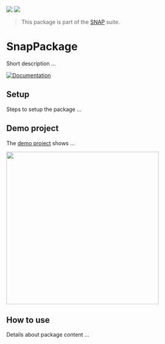 <!-- Copy badges from SPI -->
[![](https://img.shields.io/endpoint?url=https%3A%2F%2Fswiftpackageindex.com%2Fapi%2Fpackages%2Fsimonnickel%2Fsnap-core%2Fbadge%3Ftype%3Dplatforms)](https://swiftpackageindex.com/simonnickel/snap-core)
[![](https://img.shields.io/endpoint?url=https%3A%2F%2Fswiftpackageindex.com%2Fapi%2Fpackages%2Fsimonnickel%2Fsnap-core%2Fbadge%3Ftype%3Dswift-versions)](https://swiftpackageindex.com/simonnickel/snap-core) 

> This package is part of the [SNAP](https://github.com/simonnickel/snap) suite.


# SnapPackage

Short description ...

[![Documentation][documentation badge]][documentation] 

[documentation]: https://swiftpackageindex.com/simonnickel/snap-core/main/documentation/snapcore
[documentation badge]: https://img.shields.io/badge/Documentation-DocC-blue


## Setup

Steps to setup the package ...


## Demo project

The [demo project](/PackageDemo) shows ...

<img src="/screenshot.png" height="400">


## How to use

Details about package content ...
